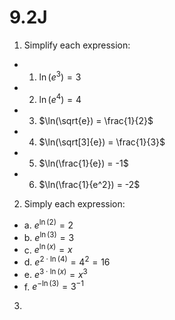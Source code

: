 # 9.2J

1. Simplify each expression:
- 1. $\ln(e^3) = 3$
- 2. $\ln(e^4) = 4$
- 3. $\ln(\sqrt{e}) = \frac{1}{2}$
- 4. $\ln(\sqrt[3]{e}) = \frac{1}{3}$
- 5. $\ln(\frac{1}{e}) = -1$
- 6. $\ln(\frac{1}{e^2}) = -2$

2. Simply each expression:
- a. $e^{\ln(2)} = 2$
- b. $e^{\ln(3)} = 3$
- c. $e^{\ln(x)} = x$
- d. $e^{2 \cdot \ln(4)} = 4^2 = 16$
- e. $e^{3 \cdot \ln(x)} = x^3$
- f. $e^{-\ln(3)} = 3^{-1}$

3. 

